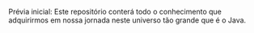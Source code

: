 Prévia inicial:
Este repositório conterá todo o conhecimento que adquirirmos em nossa jornada neste universo tão grande que é o Java. 
